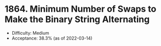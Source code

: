 # 1864. Minimum Number of Swaps to Make the Binary String Alternating
- Difficulty: Medium
- Acceptance: 38.3% (as of 2022-03-14)
